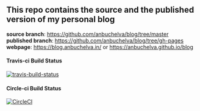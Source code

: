 ## This repo contains the source and the published version of my personal blog

**source branch**: https://github.com/anbuchelva/blog/tree/master  
**published branch**: https://github.com/anbuchelva/blog/tree/gh-pages  
**webpage**: https://blog.anbuchelva.in/ or https://anbuchelva.github.io/blog  

#### Travis-ci Build Status
[![travis-build-status](https://travis-ci.org/anbuchelva/blog.svg?branch=master)](https://travis-ci.org/anbuchelva/blog)

#### Circle-ci Build Status
[![CircleCI](https://circleci.com/gh/anbuchelva/blog.svg?style=svg)](https://circleci.com/gh/anbuchelva/blog)
